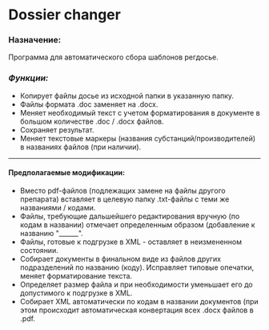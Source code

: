 # Dossier changer

### Назначение:
Программа для автоматического сбора шаблонов регдосье. 

### *Функции:*
- Копирует файлы досье из исходной папки в указанную папку.
- Файлы формата .doc заменяет на .docx.
- Меняет необходимый текст с учетом форматирования в документе в большом количестве .doc / .docx файлов.
- Сохраняет результат.
- Меняет текстовые маркеры (названия субстанций/производителей) в названиях файлов (при наличии).

---

#### Предполагаемые модификации:
- Вместо pdf-файлов (подлежащих замене на файлы другого препарата) вставляет в целевую папку .txt-файлы с теми же названиями / кодами.
- Файлы, требующие дальшейшего редактирования вручную (по кодам в названии) отмечает определенным образом (добавление к названию "______".
- Файлы, готовые к подгрузке в XML - оставляет в неизмененном состоянии.
- Собирает документы в финальном виде из файлов других подразделений по названию (коду). Исправляет типовые опечатки, меняет форматирование текста.
- Определяет размер файла и при необходимости уменьшает его до допустимого к подгрузке в XML.
- Собирает XML автоматически по кодам в названии документов (при этом происходит автоматическая конвертация всех .docx файлов в .pdf.
